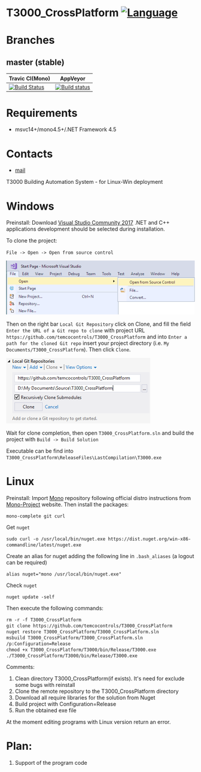 # T3000_CrossPlatform [![Language](https://img.shields.io/badge/language-C%23-blue.svg?style=flat-square)](https://github.com/temcocontrols/T3000_CrossPlatform/search?l=C%23)

Branches
========

master (stable)
---------------
Travic CI(Mono) | AppVeyor
--------------- | -------------
[![Build Status](https://api.travis-ci.org/temcocontrols/T3000_CrossPlatform.svg?branch=master)](https://travis-ci.org/temcocontrols/T3000_CrossPlatform) | [![Build status](https://ci.appveyor.com/api/projects/status/9ggbaqrus1tr2ub4/branch/master?svg=true)](https://ci.appveyor.com/project/MauriceDuteau/t3000-crossplatform/branch/master)

# Requirements
+ msvc14+/mono4.5+/.NET Framework 4.5

# Contacts
* [mail](mailto:register3@temcocontrols.com)

T3000 Building Automation System - for Linux-Win deployment

# Windows

Preinstall:
Download [Visual Studio Community 2017](https://visualstudio.microsoft.com/it/free-developer-offers/) .NET and C++ applications development should be selected during installation.

To clone the project:

`File -> Open -> Open from source control`

![File>Open>Open from source](/Documentation/open_from_source.png)

Then on the right bar `Local Git Repository` click on Clone, and fill the field `Enter the URL of a Git repo to clone` with project URL `https://github.com/temcocontrols/T3000_CrossPlatform` and into `Enter a path for the cloned Git repo` insert your project directory (i.e. `My Documents/T3000_CrossPlatform`). Then click `Clone`.

![Clone Repository](/Documentation/clone_git.png)

Wait for clone completion, then open `T3000_CrossPlatform.sln` and build the project with `Build -> Build Solution`

Executable can be find into `T3000_CrossPlatform\ReleaseFiles\LastCompilation\T3000.exe`


# Linux

Preinstall:
Import [Mono](https://en.wikipedia.org/wiki/Mono_(software)) repository following official distro instructions from [Mono-Project](https://www.mono-project.com/) website. Then install the packages:

```
mono-complete git curl
```
Get `nuget`
```
sudo curl -o /usr/local/bin/nuget.exe https://dist.nuget.org/win-x86-commandline/latest/nuget.exe
```
Create an alias for nuget adding the following line in `.bash_aliases` (a logout can be required)
```
alias nuget="mono /usr/local/bin/nuget.exe"
```
Check `nuget`
```
nuget update -self
```
Then execute the following commands:
```
rm -r -f T3000_CrossPlatform
git clone https://github.com/temcocontrols/T3000_CrossPlatform
nuget restore T3000_CrossPlatform/T3000_CrossPlatform.sln
msbuild T3000_CrossPlatform/T3000_CrossPlatform.sln /p:Configuration=Release
chmod +x T3000_CrossPlatform/T3000/bin/Release/T3000.exe
./T3000_CrossPlatform/T3000/bin/Release/T3000.exe
```

Comments:
1. Clean directory T3000_CrossPlatform(if exists). It's need for exclude some bugs with reinstall
2. Clone the remote repository to the T3000_CrossPlatform directory
3. Download all require libraries for the solution from Nuget
4. Build project with Configuration=Release
5. Run the obtained exe file

At the moment editing programs with Linux version return an error.

# Plan:

1. Support of the program code

